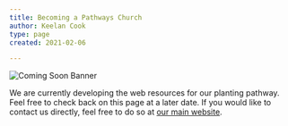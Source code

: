 ```yaml
---
title: Becoming a Pathways Church
author: Keelan Cook
type: page
created: 2021-02-06

---
```


![Coming Soon Banner](https://i.imgur.com/pxK8WAn.png)


We are currently developing the web resources for our planting pathway. Feel free to check back on this page at a later date. If you would like to contact us directly, feel free to do so at [our main website](https://ubahouston.org).